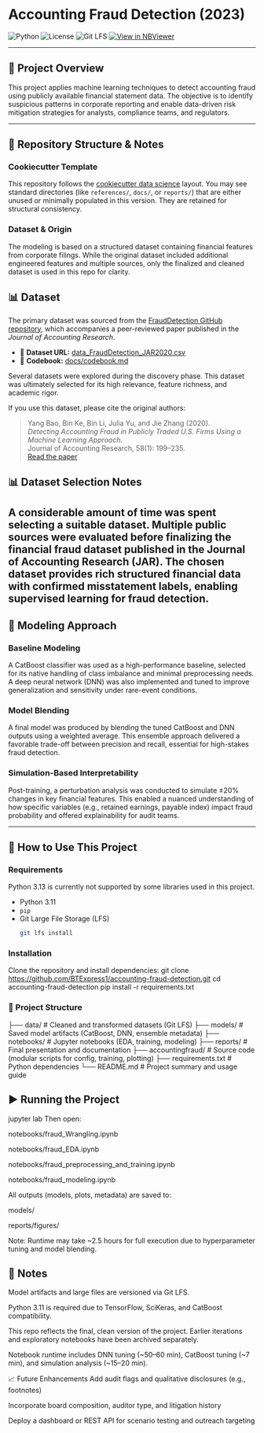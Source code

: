 # Accounting Fraud Detection (2023)

![Python](https://img.shields.io/badge/python-3.11-blue)
![License](https://img.shields.io/badge/license-MIT-green)
![Git LFS](https://img.shields.io/badge/Git-LFS-critical)
[![View in NBViewer](https://img.shields.io/badge/view%20in-NBViewer-orange)](https://nbviewer.org/github/BTExpress1/accounting-fraud-detection/tree/main/notebooks/)


---

## 📘 Project Overview

This project applies machine learning techniques to detect accounting fraud using publicly available financial statement data. The objective is to identify suspicious patterns in corporate reporting and enable data-driven risk mitigation strategies for analysts, compliance teams, and regulators.

---

## 📂 Repository Structure & Notes

### Cookiecutter Template  
This repository follows the [cookiecutter data science](https://drivendata.github.io/cookiecutter-data-science/) layout. You may see standard directories (like `references/`, `docs/`, or `reports/`) that are either unused or minimally populated in this version. They are retained for structural consistency.

### Dataset & Origin  
The modeling is based on a structured dataset containing financial features from corporate filings. While the original dataset included additional engineered features and multiple sources, only the finalized and cleaned dataset is used in this repo for clarity.

## 📊 Dataset

The primary dataset was sourced from the [FraudDetection GitHub repository](https://github.com/JarFraud/FraudDetection), which accompanies a peer-reviewed paper published in the *Journal of Accounting Research*.

- 📁 **Dataset URL:** [data_FraudDetection_JAR2020.csv](https://raw.githubusercontent.com/JarFraud/FraudDetection/refs/heads/master/data_FraudDetection_JAR2020.csv)
- 📘 **Codebook:** [docs/codebook.md](https://github.com/BTExpress1/accounting-fraud-detection/blob/91c49a5ff1a04842bdc0ad81e0b3f0098035ed07/docs/codebook.md)

Several datasets were explored during the discovery phase. This dataset was ultimately selected for its high relevance, feature richness, and academic rigor.

If you use this dataset, please cite the original authors:

> Yang Bao, Bin Ke, Bin Li, Julia Yu, and Jie Zhang (2020).  
> *Detecting Accounting Fraud in Publicly Traded U.S. Firms Using a Machine Learning Approach*.  
> Journal of Accounting Research, 58(1): 199–235.  
> [Read the paper](https://onlinelibrary.wiley.com/doi/10.1111/1475-679X.12292)

## 📊 Dataset Selection Notes

A considerable amount of time was spent selecting a suitable dataset. Multiple public sources were evaluated before finalizing the financial fraud dataset published in the Journal of Accounting Research (JAR). The chosen dataset provides rich structured financial data with confirmed misstatement labels, enabling supervised learning for fraud detection.
---

## 🧠 Modeling Approach

### Baseline Modeling  
A CatBoost classifier was used as a high-performance baseline, selected for its native handling of class imbalance and minimal preprocessing needs. A deep neural network (DNN) was also implemented and tuned to improve generalization and sensitivity under rare-event conditions.

### Model Blending  
A final model was produced by blending the tuned CatBoost and DNN outputs using a weighted average. This ensemble approach delivered a favorable trade-off between precision and recall, essential for high-stakes fraud detection.

### Simulation-Based Interpretability  
Post-training, a perturbation analysis was conducted to simulate ±20% changes in key financial features. This enabled a nuanced understanding of how specific variables (e.g., retained earnings, payable index) impact fraud probability and offered explainability for audit teams.

---

## 💾 How to Use This Project

### Requirements
  
Python 3.13 is currently not supported by some libraries used in this project.

- Python 3.11  
- `pip`  
- Git Large File Storage (LFS)  
  ```bash
  git lfs install
  
### Installation
Clone the repository and install dependencies:
git clone https://github.com/BTExpress1/accounting-fraud-detection.git
cd accounting-fraud-detection
pip install -r requirements.txt

### 📁 Project Structure

├── data/                # Cleaned and transformed datasets (Git LFS)
├── models/              # Saved model artifacts (CatBoost, DNN, ensemble metadata)
├── notebooks/           # Jupyter notebooks (EDA, training, modeling)
├── reports/             # Final presentation and documentation
├── accountingfraud/     # Source code (modular scripts for config, training, plotting)
├── requirements.txt     # Python dependencies
└── README.md            # Project summary and usage guide

## ▶️ Running the Project
jupyter lab
Then open:

notebooks/fraud_Wrangling.ipynb

notebooks/fraud_EDA.ipynb

notebooks/fraud_preprocessing_and_training.ipynb

notebooks/fraud_modeling.ipynb

All outputs (models, plots, metadata) are saved to:

models/

reports/figures/

Note: Runtime may take ~2.5 hours for full execution due to hyperparameter tuning and model blending.

## 📌 Notes
Model artifacts and large files are versioned via Git LFS.

Python 3.11 is required due to TensorFlow, SciKeras, and CatBoost compatibility.

This repo reflects the final, clean version of the project. Earlier iterations and exploratory notebooks have been archived separately.

Notebook runtime includes DNN tuning (~50–60 min), CatBoost tuning (~7 min), and simulation analysis (~15–20 min).

📈 Future Enhancements
Add audit flags and qualitative disclosures (e.g., footnotes)

Incorporate board composition, auditor type, and litigation history

Deploy a dashboard or REST API for scenario testing and outreach targeting